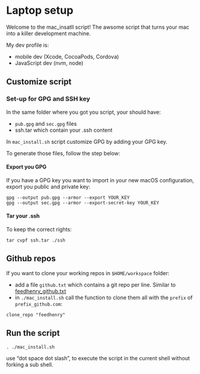 # Laptop setup

Welcome to the mac_insatll script!
The awsome script that turns your mac into a killer development machine.

My dev profile is: 
- mobile dev (Xcode, CocoaPods, Cordova)
- JavaScript dev (nvm, node)

## Customize script

### Set-up for GPG and SSH key

In the same folder where you got you script, your should have:
* `pub.gpg` and `sec.gpg` files
* ssh.tar which contain your .ssh content

In `mac_install.sh` script customize GPG by adding your GPG key.

To generate those files, follow the step below:

#### Export you GPG
If you have a GPG key you want to import in your new macOS configuration, export you public and private key:

```
gpg --output pub.gpg --armor --export YOUR_KEY
gpg --output sec.gpg --armor --export-secret-key YOUR_KEY
```

#### Tar your .ssh 
To keep the correct rights:
```
tar cvpf ssh.tar ./ssh
```
## Github repos

If you want to clone your working repos in `$HOME/workspace` folder:
* add a file `github.txt` which contains a git repo per line. Similar to [feedhenry_github.txt](feedhenry_github.txt)
* in  `./mac_install.sh` call the function to clone them all with the `prefix` of `prefix_github.com`:
```
clone_repo "feedhenry"
```

## Run the script
```
. ./mac_install.sh
```
use “dot space dot slash”, to execute the script in the current shell without forking a sub shell.